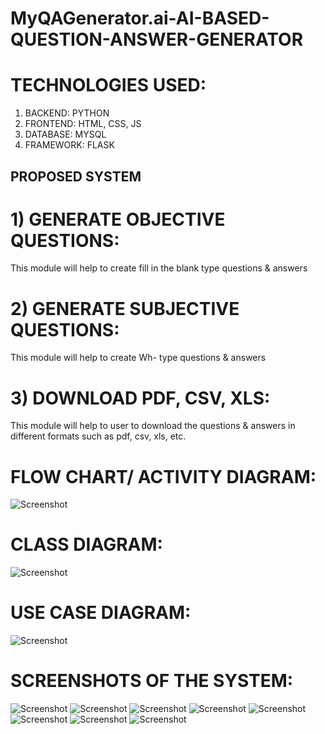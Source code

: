 # MyQAGenerator.ai-AI-BASED-QUESTION-ANSWER-GENERATOR


# TECHNOLOGIES USED:
1)	BACKEND: PYTHON
2)	FRONTEND: HTML, CSS, JS
3)	DATABASE: MYSQL
4)	FRAMEWORK: FLASK

## PROPOSED SYSTEM
# 1)	GENERATE OBJECTIVE QUESTIONS:
This module will help to create fill in the blank type questions & answers

# 2)	GENERATE SUBJECTIVE QUESTIONS:
This module will help to create Wh- type questions & answers

# 3)	DOWNLOAD PDF, CSV, XLS:
This module will help to user to download the questions & answers in different formats such as pdf, csv, xls, etc.

# FLOW CHART/ ACTIVITY DIAGRAM:

![Screenshot](https://raw.github.com/narender-rk10/MyQAGenerator.ai-AI-BASED-QUESTION-ANSWER-GENERATOR/master/SCREENSHOTS/image2.png)

# CLASS DIAGRAM:

![Screenshot](https://raw.github.com/narender-rk10/MyQAGenerator.ai-AI-BASED-QUESTION-ANSWER-GENERATOR/master/SCREENSHOTS/image6.png)

# USE CASE DIAGRAM:

![Screenshot](https://raw.github.com/narender-rk10/MyQAGenerator.ai-AI-BASED-QUESTION-ANSWER-GENERATOR/master/SCREENSHOTS/image7.png)

# SCREENSHOTS OF THE SYSTEM:

![Screenshot](https://raw.github.com/narender-rk10/MyQAGenerator.ai-AI-BASED-QUESTION-ANSWER-GENERATOR/master/SCREENSHOTS/image9.png)
![Screenshot](https://raw.github.com/narender-rk10/MyQAGenerator.ai-AI-BASED-QUESTION-ANSWER-GENERATOR/master/SCREENSHOTS/image10.png)
![Screenshot](https://raw.github.com/narender-rk10/MyQAGenerator.ai-AI-BASED-QUESTION-ANSWER-GENERATOR/master/SCREENSHOTS/image11.png)
![Screenshot](https://raw.github.com/narender-rk10/MyQAGenerator.ai-AI-BASED-QUESTION-ANSWER-GENERATOR/master/SCREENSHOTS/image12.png)
![Screenshot](https://raw.github.com/narender-rk10/MyQAGenerator.ai-AI-BASED-QUESTION-ANSWER-GENERATOR/master/SCREENSHOTS/image13.png)
![Screenshot](https://raw.github.com/narender-rk10/MyQAGenerator.ai-AI-BASED-QUESTION-ANSWER-GENERATOR/master/SCREENSHOTS/image14.png)
![Screenshot](https://raw.github.com/narender-rk10/MyQAGenerator.ai-AI-BASED-QUESTION-ANSWER-GENERATOR/master/SCREENSHOTS/image15.png)
![Screenshot](https://raw.github.com/narender-rk10/MyQAGenerator.ai-AI-BASED-QUESTION-ANSWER-GENERATOR/master/SCREENSHOTS/image16.png)
